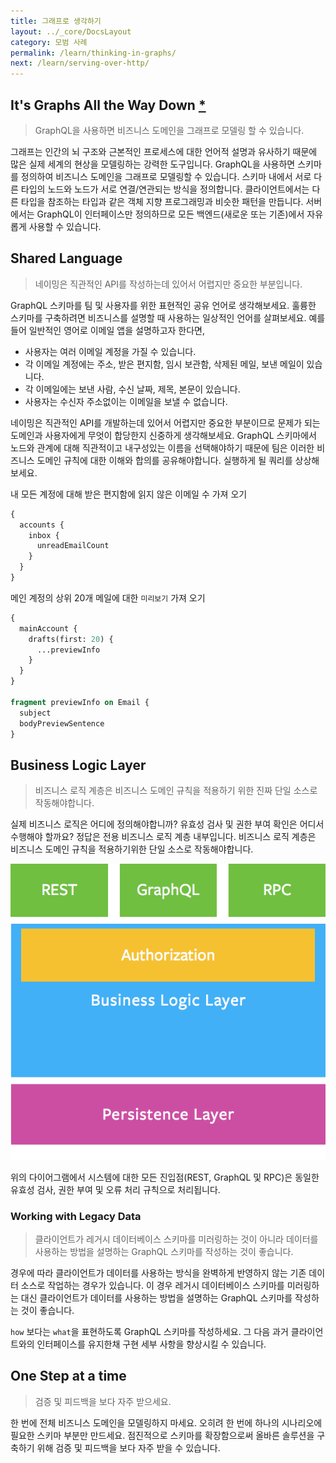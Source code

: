 ```yaml
---
title: 그래프로 생각하기
layout: ../_core/DocsLayout
category: 모범 사례
permalink: /learn/thinking-in-graphs/
next: /learn/serving-over-http/
---
```


## It's Graphs All the Way Down [\*](https://en.wikipedia.org/wiki/Turtles_all_the_way_down)
> GraphQL을 사용하면 비즈니스 도메인을 그래프로 모델링 할 수 있습니다.

그래프는 인간의 뇌 구조와 근본적인 프로세스에 대한 언어적 설명과 유사하기 때문에 많은 실제 세계의 현상을 모델링하는 강력한 도구입니다. GraphQL을 사용하면 스키마를 정의하여 비즈니스 도메인을 그래프로 모델링할 수 있습니다. 스키마 내에서 서로 다른 타입의 노드와 노드가 서로 연결/연관되는 방식을 정의합니다. 클라이언트에서는 다른 타입을 참조하는 타입과 같은 객체 지향 프로그래밍과 비슷한 패턴을 만듭니다. 서버에서는 GraphQL이 인터페이스만 정의하므로 모든 백엔드(새로운 또는 기존)에서 자유롭게 사용할 수 있습니다.

## Shared Language
> 네이밍은 직관적인 API를 작성하는데 있어서 어렵지만 중요한 부분입니다.

GraphQL 스키마를 팀 및 사용자를 위한 표현적인 공유 언어로 생각해보세요. 훌륭한 스키마를 구축하려면 비즈니스를 설명할 때 사용하는 일상적인 언어를 살펴보세요. 예를 들어 일반적인 영어로 이메일 앱을 설명하고자 한다면,

* 사용자는 여러 이메일 계정을 가질 수 있습니다.
* 각 이메일 계정에는 주소, 받은 편지함, 임시 보관함, 삭제된 메일, 보낸 메일이 있습니다.
* 각 이메일에는 보낸 사람, 수신 날짜, 제목, 본문이 있습니다.
* 사용자는 수신자 주소없이는 이메일을 보낼 수 없습니다.

네이밍은 직관적인 API를 개발하는데 있어서 어렵지만 중요한 부분이므로 문제가 되는 도메인과 사용자에게 무엇이 합당한지 신중하게 생각해보세요. GraphQL 스키마에서 노드와 관계에 대해 직관적이고 내구성있는 이름을 선택해야하기 때문에 팀은 이러한 비즈니스 도메인 규칙에 대한 이해와 합의를 공유해야합니다. 실행하게 될 쿼리를 상상해보세요.

내 모든 계정에 대해 받은 편지함에 읽지 않은 이메일 수 가져 오기
```graphql
{
  accounts {
    inbox {
      unreadEmailCount
    }
  }
}
```

메인 계정의 상위 20개 메일에 대한 `미리보기` 가져 오기
```graphql
{
  mainAccount {
    drafts(first: 20) {
      ...previewInfo
    }
  }
}

fragment previewInfo on Email {
  subject
  bodyPreviewSentence
}
```

## Business Logic Layer
> 비즈니스 로직 계층은 비즈니스 도메인 규칙을 적용하기 위한 진짜 단일 소스로 작동해야합니다.

실제 비즈니스 로직은 어디에 정의해야합니까? 유효성 검사 및 권한 부여 확인은 어디서 수행해야 할까요? 정답은 전용 비즈니스 로직 계층 내부입니다. 비즈니스 로직 계층은 비즈니스 도메인 규칙을 적용하기위한 단일 소스로 작동해야합니다.

![Business Logic Layer Diagram](/img/diagrams/business_layer.png)

위의 다이어그램에서 시스템에 대한 모든 진입점(REST, GraphQL 및 RPC)은 동일한 유효성 검사, 권한 부여 및 오류 처리 규칙으로 처리됩니다.

### Working with Legacy Data
> 클라이언트가 레거시 데이터베이스 스키마를 미러링하는 것이 아니라 데이터를 사용하는 방법을 설명하는 GraphQL 스키마를 작성하는 것이 좋습니다.

경우에 따라 클라이언트가 데이터를 사용하는 방식을 완벽하게 반영하지 않는 기존 데이터 소스로 작업하는 경우가 있습니다. 이 경우 레거시 데이터베이스 스키마를 미러링하는 대신 클라이언트가 데이터를 사용하는 방법을 설명하는 GraphQL 스키마를 작성하는 것이 좋습니다.

`how` 보다는 `what`을 표현하도록 GraphQL 스키마를 작성하세요. 그 다음 과거 클라이언트와의 인터페이스를 유지한채 구현 세부 사항을 향상시킬 수 있습니다.

## One Step at a time
> 검증 및 피드백을 보다 자주 받으세요.

한 번에 전체 비즈니스 도메인을 모델링하지 마세요. 오히려 한 번에 하나의 시나리오에 필요한 스키마 부분만 만드세요. 점진적으로 스키마를 확장함으로써 올바른 솔루션을 구축하기 위해 검증 및 피드백을 보다 자주 받을 수 있습니다.
